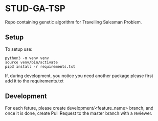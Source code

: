 # STUD-GA-TSP
Repo containing genetic algorithm for Travelling Salesman Problem.
## Setup
To setup use:
```
python3 -m venv venv
source venv/bin/activate
pip3 install -r requirements.txt
```
If, during development, you notice you need another package please first add it to the requirements.txt

## Development
For each feture, please create development/<feature_name> branch, and once it is done, create Pull Request to the master branch with a reviewer.